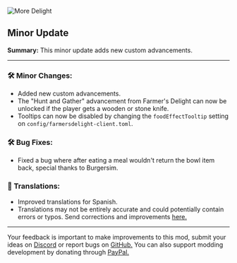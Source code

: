 ![More Delight](https://cdn.modrinth.com/data/znHQQtuU/images/8f550320a5d50408e5bfbafd9cf390f41d53a5a1.png)

## Minor Update

**Summary:** This minor update adds new custom advancements.

***

### 🛠️ Minor Changes:

- Added new custom advancements.
- The "Hunt and Gather" advancement from Farmer's Delight can now be unlocked if the player gets a wooden or stone knife.
- Tooltips can now be disabled by changing the `foodEffectTooltip` setting on `config/farmersdelight-client.toml`.

### 🛠️ Bug Fixes:

- Fixed a bug where after eating a meal wouldn't return the bowl item back, special thanks to Burgersim.

### 📝 Translations:

- Improved translations for Spanish.
- Translations may not be entirely accurate and could potentially contain errors or typos. Send corrections and improvements [here.](https://github.com/axperty/moredelight)

***

Your feedback is important to make improvements to this mod, submit your ideas on [Discord](https://discord.gg/yweZ2agkDw) or report bugs on [GitHub.](https://github.com/axperty/moredelight)
You can also support modding development by donating through [PayPal.](https://paypal.me/kevgelhorn)
